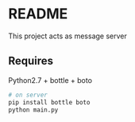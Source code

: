 # README

This project acts as message server

## Requires

Python2.7 + bottle + boto

```bash
# on server
pip install bottle boto
python main.py
```


